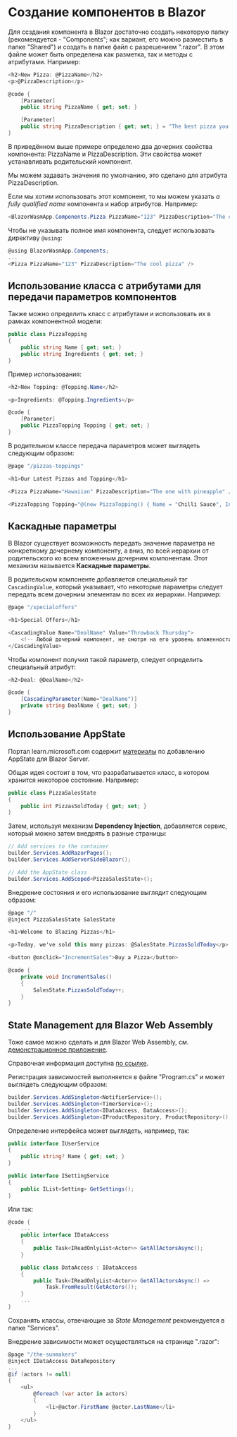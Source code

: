 # Создание компонентов в Blazor

Для ссздания компонента в Blazor достаточно создать некоторую папку (рекомендуется - "Components"; как вариант, его можно разместить в папке "Shared") и создать в папке файл с разрешением ".razor". В этом файле может быть определена как разметка, так и методы с атрибутами. Например:

```csharp
<h2>New Pizza: @PizzaName</h2>
<p>@PizzaDescription</p>

@code {
    [Parameter]
    public string PizzaName { get; set; }

    [Parameter]
    public string PizzaDescription { get; set; } = "The best pizza you've ever tasted.";
}
```

В приведённом выше примере определено два дочерних свойства компонента: PizzaName и PizzaDescription. Эти свойства может устанавливать родительский компонент.

Мы можем задавать значения по умолчанию, это сделано для атрибута PizzaDescription.

Если мы хотим использовать этот компонент, то мы можем указать _a fully qualified name_ компонента и набор атрибутов. Например:

```csharp
<BlazorWasmApp.Components.Pizza PizzaName="123" PizzaDescription="The cool pizza" />
```

Чтобы не указывать полное имя компонента, следует использовать директиву `@using`:

```csharp
@using BlazorWasmApp.Components;
...
<Pizza PizzaName="123" PizzaDescription="The cool pizza" />
```

## Использование класса с атрибутами для передачи параметров компонентов

Также можно определить класс с атрибутами и использовать их в рамках компонентной модели:

```csharp
public class PizzaTopping
{
    public string Name { get; set; }
    public string Ingredients { get; set; }
}
```

Пример использования:

```csharp
<h2>New Topping: @Topping.Name</h2>

<p>Ingredients: @Topping.Ingredients</p>

@code {
    [Parameter]
    public PizzaTopping Topping { get; set; }
}
```

В родительном классе передача параметров может выглядеть следующим образом:

```csharp
@page "/pizzas-toppings"

<h1>Our Latest Pizzas and Topping</h1>

<Pizza PizzaName="Hawaiian" PizzaDescription="The one with pineapple" />

<PizzaTopping Topping="@(new PizzaTopping() { Name = "Chilli Sauce", Ingredients = "Three kinds of chilli." })" />
```

## Каскадные параметры

В Blazor существует возможность передать значение параметра не конкретному дочернему компоненту, а вниз, по всей иерархии от родительского ко всем вложенным дочерним компонентам. Этот механизм называется **Каскадные параметры**.

В родительском компоненте добавляется специальный тэг `CascadingValue`, который указывает, что некоторые параметры следует передать всем дочерним элементам по всех их иерархии. Например:

```csharp
@page "/specialoffers"

<h1>Special Offers</h1>

<CascadingValue Name="DealName" Value="Throwback Thursday">
    <!-- Любой дочерний компонент, не смотря на его уровень вложенности получит этот параметр -->
</CascadingValue>
```

Чтобы компонент получил такой параметр, следует определить специальный атрибут:

```csharp
<h2>Deal: @DealName</h2>

@code {
    [CascadingParameter(Name="DealName")]
    private string DealName { get; set; }
}
```

## Использование AppState

Портал learn.microsoft.com содержит [материалы](https://learn.microsoft.com/ru-ru/training/modules/interact-with-data-blazor-web-apps/6-share-data-in-blazor-applications) по добавлению AppState для Blazor Server.

Общая идея состоит в том, что разрабатывается класс, в котором хранится некоторое состояние. Например:

```csharp
public class PizzaSalesState
{
    public int PizzasSoldToday { get; set; }
}
```

Затем, используя механизм **Dependency Injection**, добавляется сервис, который можно затем внедрять в разные страницы:

```csharp
// Add services to the container
builder.Services.AddRazorPages();
builder.Services.AddServerSideBlazor();

// Add the AppState class
builder.Services.AddScoped<PizzaSalesState>();
```

Внедрение состояния и его использование выглядит следующим образом:

```csharp
@page "/"
@inject PizzaSalesState SalesState

<h1>Welcome to Blazing Pizzas</h1>

<p>Today, we've sold this many pizzas: @SalesState.PizzasSoldToday</p>

<button @onclick="IncrementSales">Buy a Pizza</button>

@code {
    private void IncrementSales()
    {
        SalesState.PizzasSoldToday++;
    }
}
```

## State Management для Blazor Web Assembly

Тоже самое можно сделать и для Blazor Web Assembly, см. [демонстрационное приложение](https://github.com/dotnet/blazor-samples/tree/main/8.0/BlazorSample_WebAssembly).

Справочная информация доступна [по ссылке](https://learn.microsoft.com/en-us/aspnet/core/blazor/fundamentals/dependency-injection?view=aspnetcore-8.0#add-client-side-services).

Регистрация зависимостей выполняется в файле "Program.cs" и может выглядеть следующим образом:

```csharp
builder.Services.AddSingleton<NotifierService>();
builder.Services.AddSingleton<TimerService>();
builder.Services.AddSingleton<IDataAccess, DataAccess>();
builder.Services.AddSingleton<IProductRepository, ProductRepository>();
```

Определение интерфейса может выглядеть, например, так:

```csharp
public interface IUserService
{
    public string? Name { get; set; }
}

public interface ISettingService
{
    public IList<Setting> GetSettings();
}
```

Или так:

```csharp
@code {
    ...
    public interface IDataAccess
    {
        public Task<IReadOnlyList<Actor>> GetAllActorsAsync();
    }

    public class DataAccess : IDataAccess
    {
        public Task<IReadOnlyList<Actor>> GetAllActorsAsync() => 
            Task.FromResult(GetActors());
    }
    ...
}
```

Сохранять классы, отвечающие за _State Management_ рекомендуется в папке "Services".

Внедрение зависимости может осуществляться на странице ".razor":

```csharp
@page "/the-sunmakers"
@inject IDataAccess DataRepository
...
@if (actors != null)
{
    <ul>
        @foreach (var actor in actors)
        {
            <li>@actor.FirstName @actor.LastName</li>
        }
    </ul>
}
```
